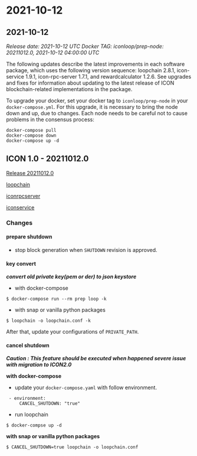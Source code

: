 # 2021-10-12

## 2021-10-12

_Release date: 2021-10-12 UTC_ _Docker TAG: iconloop/prep-node: 20211012.0, 2021-10-12 04:00:00 UTC_

The following updates describe the latest improvements in each software package, which uses the following version sequence: loopchain 2.8.1, icon-service 1.9.1, icon-rpc-server 1.7.1, and rewardcalculator 1.2.6. See upgrades and fixes for information about updating to the latest release of ICON blockchain-related implementations in the package.

To upgrade your docker, set your docker tag to `iconloop/prep-node` in your `docker-compose.yml`. For this upgrade, it is necessary to bring the node down and up, due to changes. Each node needs to be careful not to cause problems in the consensus process:

```
docker-compose pull
docker-compose down
docker-compose up -d
```

## ICON 1.0 - 20211012.0

[Release 20211012.0](https://github.com/icon-project/icon-release/releases/tag/20211012.0)

[loopchain](https://github.com/icon-project/loopchain/releases/tag/2.8.1)

[iconrpcserver](https://github.com/icon-project/icon-rpc-server/releases/tag/1.7.1)

[iconservice](https://github.com/icon-project/icon-service/releases/tag/1.9.1)

### Changes

#### prepare shutdown

* stop block generation when `SHUTDOWN` revision is approved.

#### key convert

_**convert old private key(pem or der) to json keystore**_

* with docker-compose

```
$ docker-compose run --rm prep loop -k
```

* with snap or vanilla python packages

```
$ loopchain -o loopchain.conf -k
```

After that, update your configurations of `PRIVATE_PATH`.

#### cancel shutdown

_**Caution : This feature should be executed when happened severe issue with migration to ICON2.0**_

**with docker-compose**

* update your `docker-compose.yaml` with follow environment.

```
 - environment:
     CANCEL_SHUTDOWN: "true"
```

* run loopchain

```
$ docker-compse up -d
```

**with snap or vanilla python packages**

```
$ CANCEL_SHUTDOWN=true loopchain -o loopchain.conf
```
